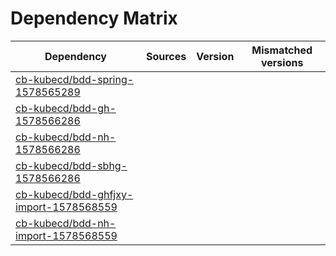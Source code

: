 # Dependency Matrix

Dependency | Sources | Version | Mismatched versions
---------- | ------- | ------- | -------------------
[cb-kubecd/bdd-spring-1578565289](https://github.com/cb-kubecd/bdd-spring-1578565289.git) |  | []() | 
[cb-kubecd/bdd-gh-1578566286](https://github.com/cb-kubecd/bdd-gh-1578566286.git) |  | []() | 
[cb-kubecd/bdd-nh-1578566286](https://github.com/cb-kubecd/bdd-nh-1578566286.git) |  | []() | 
[cb-kubecd/bdd-sbhg-1578566286](https://github.com/cb-kubecd/bdd-sbhg-1578566286.git) |  | []() | 
[cb-kubecd/bdd-ghfjxy-import-1578568559](https://github.com/cb-kubecd/bdd-ghfjxy-import-1578568559.git) |  | []() | 
[cb-kubecd/bdd-nh-import-1578568559](https://github.com/cb-kubecd/bdd-nh-import-1578568559.git) |  | []() | 
